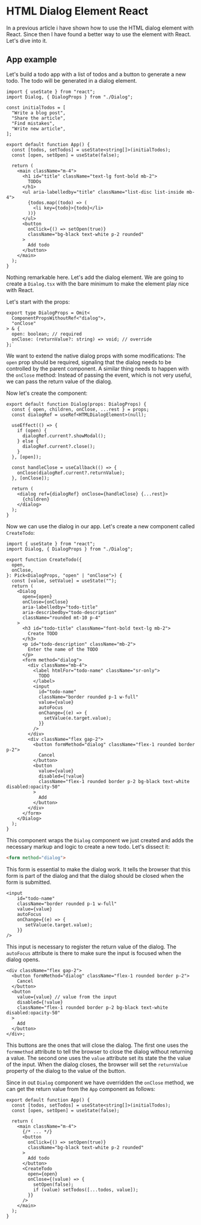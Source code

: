 # HTML Dialog Element React

In a previous article i have shown how to use the HTML dialog element with React. Since then I have found a better way to use the element with React. Let's dive into it.

## App example

Let's build a todo app with a list of todos and a button to generate a new todo. The todo will be generated in a dialog element.

```tsx
import { useState } from "react";
import Dialog, { DialogProps } from "./Dialog";

const initialTodos = [
  "Write a blog post",
  "Share the article",
  "Find mistakes",
  "Write new article",
];

export default function App() {
  const [todos, setTodos] = useState<string[]>(initialTodos);
  const [open, setOpen] = useState(false);

  return (
    <main className="m-4">
      <h1 id="title" className="text-lg font-bold mb-2">
        TODOs
      </h1>
      <ul aria-labelledby="title" className="list-disc list-inside mb-4">
        {todos.map((todo) => (
          <li key={todo}>{todo}</li>
        ))}
      </ul>
      <button
        onClick={() => setOpen(true)}
        className="bg-black text-white p-2 rounded"
      >
        Add todo
      </button>
    </main>
  );
}
```

Nothing remarkable here. Let's add the dialog element.
We are going to create a `Dialog.tsx` with the bare minimum to make the element play nice with React.

Let's start with the props:

```tsx
export type DialogProps = Omit<
  ComponentPropsWithoutRef<"dialog">,
  "onClose"
> & {
  open: boolean; // required
  onClose: (returnValue?: string) => void; // override
};`
```

We want to extend the native dialog props with some modifications:
The `open` prop should be required, signaling that the dialog needs to be controlled by the parent component.
A similar thing needs to happen with the `onClose` method: Instead of passing the event, which is not very useful, we can pass the return value of the dialog.

Now let's create the component:

```tsx
export default function Dialog(props: DialogProps) {
  const { open, children, onClose, ...rest } = props;
  const dialogRef = useRef<HTMLDialogElement>(null);

  useEffect(() => {
    if (open) {
      dialogRef.current?.showModal();
    } else {
      dialogRef.current?.close();
    }
  }, [open]);

  const handleClose = useCallback(() => {
    onClose(dialogRef.current?.returnValue);
  }, [onClose]);

  return (
    <dialog ref={dialogRef} onClose={handleClose} {...rest}>
      {children}
    </dialog>
  );
}
```

Now we can use the dialog in our app.
Let's create a new component called `CreateTodo`:

```tsx
import { useState } from "react";
import Dialog, { DialogProps } from "./Dialog";

export function CreateTodo({
  open,
  onClose,
}: Pick<DialogProps, "open" | "onClose">) {
  const [value, setValue] = useState("");
  return (
    <Dialog
      open={open}
      onClose={onClose}
      aria-labelledby="todo-title"
      aria-describedby="todo-description"
      className="rounded mt-10 p-4"
    >
      <h3 id="todo-title" className="font-bold text-lg mb-2">
        Create TODO
      </h3>
      <p id="todo-description" className="mb-2">
        Enter the name of the TODO
      </p>
      <form method="dialog">
        <div className="mb-4">
          <label htmlFor="todo-name" className="sr-only">
            TODO
          </label>
          <input
            id="todo-name"
            className="border rounded p-1 w-full"
            value={value}
            autoFocus
            onChange={(e) => {
              setValue(e.target.value);
            }}
          />
        </div>
        <div className="flex gap-2">
          <button formMethod="dialog" className="flex-1 rounded border p-2">
            Cancel
          </button>
          <button
            value={value}
            disabled={!value}
            className="flex-1 rounded border p-2 bg-black text-white disabled:opacity-50"
          >
            Add
          </button>
        </div>
      </form>
    </Dialog>
  );
}
```

This component wraps the `Dialog` component we just created and adds the necessary markup and logic to create a new todo. Let's dissect it:

```html
<form method="dialog">
```
This form is essential to make the dialog work. It tells the browser that this form is part of the dialog and that the dialog should be closed when the form is submitted.

```tsx
<input
    id="todo-name"
    className="border rounded p-1 w-full"
    value={value}
    autoFocus
    onChange={(e) => {
       setValue(e.target.value);
    }}
/>
```
This input is necessary to register the return value of the dialog. The `autoFocus` attribute is there to make sure the input is focused when the dialog opens.

```tsx
<div className="flex gap-2">
  <button formMethod="dialog" className="flex-1 rounded border p-2">
    Cancel
  </button>
  <button
    value={value} // value from the input
    disabled={!value}
    className="flex-1 rounded border p-2 bg-black text-white disabled:opacity-50"
  >
    Add
  </button>
</div>;
```

This buttons are the ones that will close the dialog. The first one uses the `formmethod` attribute to tell the browser to close the dialog without returning a value. The second one uses the `value` attribute set its state the the value of the input. When the dialog closes, the browser will set the `returnValue` property of the dialog to the value of the button.

Since in out `Dialog` component we have overridden the `onClose` method, we can get the return value from the `App` component as follows:

```tsx
export default function App() {
  const [todos, setTodos] = useState<string[]>(initialTodos);
  const [open, setOpen] = useState(false);

  return (
    <main className="m-4">
      {/* ... */}
      <button
        onClick={() => setOpen(true)}
        className="bg-black text-white p-2 rounded"
      >
        Add todo
      </button>
      <CreateTodo
        open={open}
        onClose={(value) => {
          setOpen(false);
          if (value) setTodos([...todos, value]);
        }}
      />
    </main>
  );
}
```